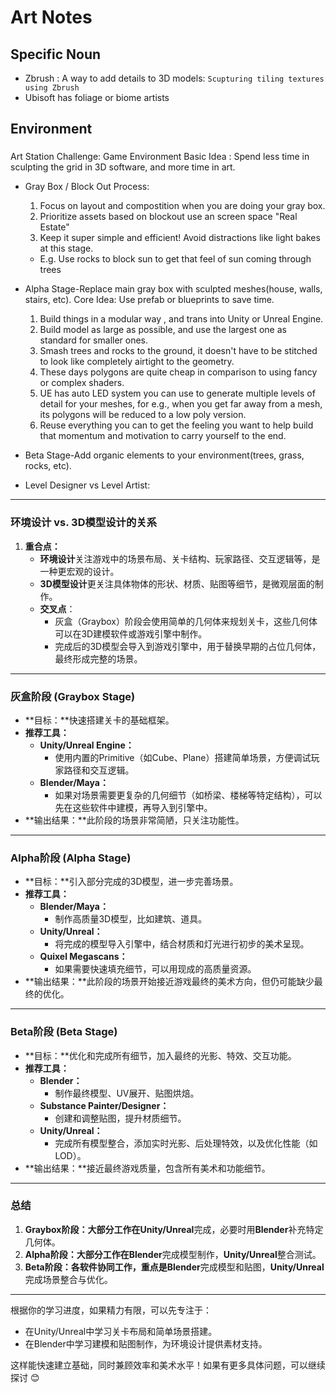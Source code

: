 # Art Notes

## Specific Noun
- Zbrush : A way to add details to 3D models: `Scupturing tiling textures using Zbrush`
- Ubisoft has foliage or biome artists

## Environment

###
Art Station Challenge: Game Environment
Basic Idea : Spend less time in sculpting the grid in 3D software, and more time in art.

- Gray Box / Block Out Process:
  1. Focus on layout and compostition when you are doing your gray box.
  2. Prioritize assets based on blockout use an screen space "Real Estate"
  3. Keep it super simple and efficient! Avoid distractions like light bakes at this stage.
    - E.g. Use rocks to block sun to get that feel of sun coming through trees
- Alpha Stage-Replace main gray box with sculpted meshes(house, walls, stairs, etc).
  Core Idea: Use prefab or blueprints to save time.
  1. Build things in a modular way , and trans into Unity or Unreal Engine.
  2. Build model as large as possible, and use the largest one as standard for smaller ones.
  3. Smash trees and rocks to the ground, it doesn't have to be stitched to look like completely airtight to the geometry.
  4. These days polygons are quite cheap in comparison to using fancy or complex shaders. 
  5. UE has auto LED system you can use to generate multiple levels of detail for your meshes, for e.g., when you get far away from a mesh, its polygons will be reduced to a low poly version.
  6. Reuse everything you can to get the feeling you want to help build that momentum and motivation to carry yourself to the end.
- Beta Stage-Add organic elements to your environment(trees, grass, rocks, etc).

- Level Designer vs Level Artist:





---

### **环境设计 vs. 3D模型设计的关系**
1. **重合点：**
   - **环境设计**关注游戏中的场景布局、关卡结构、玩家路径、交互逻辑等，是一种更宏观的设计。
   - **3D模型设计**更关注具体物体的形状、材质、贴图等细节，是微观层面的制作。
   - **交叉点**：
     - 灰盒（Graybox）阶段会使用简单的几何体来规划关卡，这些几何体可以在3D建模软件或游戏引擎中制作。
     - 完成后的3D模型会导入到游戏引擎中，用于替换早期的占位几何体，最终形成完整的场景。

---

### **灰盒阶段 (Graybox Stage)**
- **目标：**快速搭建关卡的基础框架。
- **推荐工具：**
  - **Unity/Unreal Engine：**
    - 使用内置的Primitive（如Cube、Plane）搭建简单场景，方便调试玩家路径和交互逻辑。
  - **Blender/Maya：**
    - 如果对场景需要更复杂的几何细节（如桥梁、楼梯等特定结构），可以先在这些软件中建模，再导入到引擎中。
- **输出结果：**此阶段的场景非常简陋，只关注功能性。

---

### **Alpha阶段 (Alpha Stage)**
- **目标：**引入部分完成的3D模型，进一步完善场景。
- **推荐工具：**
  - **Blender/Maya：**
    - 制作高质量3D模型，比如建筑、道具。
  - **Unity/Unreal：**
    - 将完成的模型导入引擎中，结合材质和灯光进行初步的美术呈现。
  - **Quixel Megascans：**
    - 如果需要快速填充细节，可以用现成的高质量资源。
- **输出结果：**此阶段的场景开始接近游戏最终的美术方向，但仍可能缺少最终的优化。

---

### **Beta阶段 (Beta Stage)**
- **目标：**优化和完成所有细节，加入最终的光影、特效、交互功能。
- **推荐工具：**
  - **Blender：**
    - 制作最终模型、UV展开、贴图烘焙。
  - **Substance Painter/Designer：**
    - 创建和调整贴图，提升材质细节。
  - **Unity/Unreal：**
    - 完成所有模型整合，添加实时光影、后处理特效，以及优化性能（如LOD）。
- **输出结果：**接近最终游戏质量，包含所有美术和功能细节。

---

### **总结**
1. **Graybox阶段：**大部分工作在**Unity/Unreal**完成，必要时用**Blender**补充特定几何体。
2. **Alpha阶段：**大部分工作在**Blender**完成模型制作，**Unity/Unreal**整合测试。
3. **Beta阶段：**各软件协同工作，重点是**Blender**完成模型和贴图，**Unity/Unreal**完成场景整合与优化。

---

根据你的学习进度，如果精力有限，可以先专注于：
- 在Unity/Unreal中学习关卡布局和简单场景搭建。
- 在Blender中学习建模和贴图制作，为环境设计提供素材支持。 

这样能快速建立基础，同时兼顾效率和美术水平！如果有更多具体问题，可以继续探讨 😊